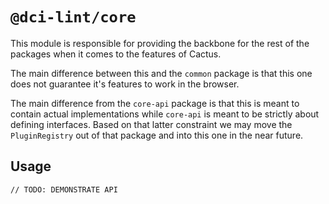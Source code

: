 # `@dci-lint/core`

This module is responsible for providing the backbone for the rest of the packages
when it comes to the features of Cactus.

The main difference between this and the `common` package is that this one
does not guarantee it's features to work in the browser.

The main difference from the `core-api` package is that this is meant to
contain actual implementations while `core-api` is meant to be strictly
about defining interfaces. Based on that latter constraint we may move the
`PluginRegistry` out of that package and into this one in the near future.

## Usage

```
// TODO: DEMONSTRATE API
```
